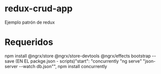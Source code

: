 # redux-crud-app
Ejemplo patrón de redux

# Requeridos
npm install @ngrx/store @ngrx/store-devtools @ngrx/effects bootstrap --save
(EN EL packge.json - scripts)"start": "concurrently \"ng serve\"  \"json-server --watch db.json\"",
npm install concurrently
